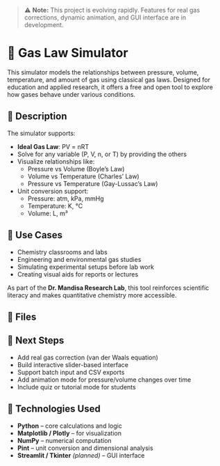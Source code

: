 > ⚠️ **Note:** This project is evolving rapidly. Features for real gas corrections, dynamic animation, and GUI interface are in development.

# 🧪 Gas Law Simulator

This simulator models the relationships between pressure, volume, temperature, and amount of gas using classical gas laws. Designed for education and applied research, it offers a free and open tool to explore how gases behave under various conditions.


## 🧬 Description

The simulator supports:
- **Ideal Gas Law**: PV = nRT  
- Solve for any variable (P, V, n, or T) by providing the others  
- Visualize relationships like:
  - Pressure vs Volume (Boyle’s Law)
  - Volume vs Temperature (Charles’ Law)
  - Pressure vs Temperature (Gay-Lussac’s Law)
- Unit conversion support:
  - Pressure: atm, kPa, mmHg
  - Temperature: K, °C
  - Volume: L, m³

## 🎯 Use Cases

- Chemistry classrooms and labs  
- Engineering and environmental gas studies  
- Simulating experimental setups before lab work  
- Creating visual aids for reports or lectures

As part of the **Dr. Mandisa Research Lab**, this tool reinforces scientific literacy and makes quantitative chemistry more accessible.


## 📁 Files


## 🧠 Next Steps

- Add real gas correction (van der Waals equation)  
- Build interactive slider-based interface  
- Support batch input and CSV exports  
- Add animation mode for pressure/volume changes over time  
- Include quiz or tutorial mode for students


## 🧰 Technologies Used

- **Python** – core calculations and logic  
- **Matplotlib / Plotly** – for visualization  
- **NumPy** – numerical computation  
- **Pint** – unit conversion and dimensional analysis  
- **Streamlit / Tkinter** *(planned)* – GUI interface  
